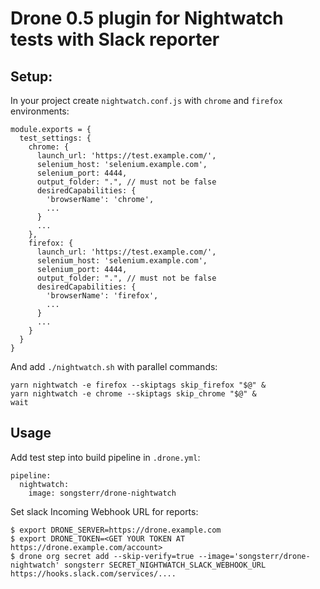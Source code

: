 # Drone 0.5 plugin for Nightwatch tests with Slack reporter

## Setup:

In your project create `nightwatch.conf.js` with `chrome` and `firefox` environments:

    module.exports = {
      test_settings: {
        chrome: {
          launch_url: 'https://test.example.com/', 
          selenium_host: 'selenium.example.com',
          selenium_port: 4444,
          output_folder: ".", // must not be false
          desiredCapabilities: {
            'browserName': 'chrome',
            ...
          }
          ...
        },
        firefox: {
          launch_url: 'https://test.example.com/', 
          selenium_host: 'selenium.example.com',
          selenium_port: 4444,
          output_folder: ".", // must not be false
          desiredCapabilities: {
            'browserName': 'firefox',
            ...  
          }
          ...
        }
      }
    }
    
And add `./nightwatch.sh` with parallel commands:  

    yarn nightwatch -e firefox --skiptags skip_firefox "$@" &
    yarn nightwatch -e chrome --skiptags skip_chrome "$@" &
    wait

## Usage

Add test step into build pipeline in `.drone.yml`:

    pipeline:
      nightwatch:
        image: songsterr/drone-nightwatch

Set slack Incoming Webhook URL for reports:
 
    $ export DRONE_SERVER=https://drone.example.com
    $ export DRONE_TOKEN=<GET YOUR TOKEN AT https://drone.example.com/account>
    $ drone org secret add --skip-verify=true --image='songsterr/drone-nightwatch' songsterr SECRET_NIGHTWATCH_SLACK_WEBHOOK_URL https://hooks.slack.com/services/....
